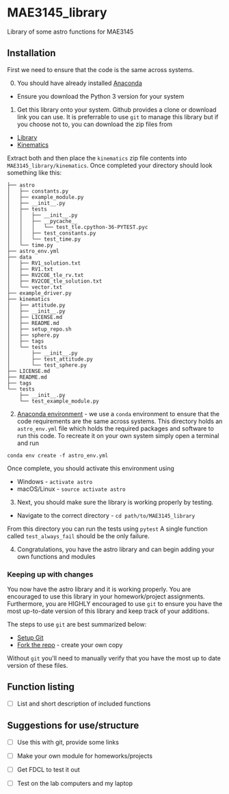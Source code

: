 # MAE3145_library

Library of some astro functions for MAE3145

## Installation

First we need to ensure that the code is the same across systems.

0. You should have already installed [Anaconda](https://www.anaconda.com/download/) 

* Ensure you download the Python 3 version for your system

1. Get this library onto your system. Github provides a clone or download link you can use. 
It is preferrable to use `git` to manage this library but if you choose not to, you can download the zip files from

* [Library](https://github.com/fdcl-gwu/MAE3145_library/archive/master.zip)
* [Kinematics](https://github.com/fdcl-gwu/kinematics/archive/00b1a485e3d6076bc98d2fa4e4ac506cd342b8b3.zip)

Extract both and then place the `kinematics` zip file contents into `MAE3145_library/kinematics`. Once completed your directory should look something like this:

~~~
├── astro
│   ├── constants.py
│   ├── example_module.py
│   ├── __init__.py
│   ├── tests
│   │   ├── __init__.py
│   │   ├── __pycache__
│   │   │   └── test_tle.cpython-36-PYTEST.pyc
│   │   ├── test_constants.py
│   │   └── test_time.py
│   └── time.py
├── astro_env.yml
├── data
│   ├── RV1_solution.txt
│   ├── RV1.txt
│   ├── RV2COE_tle_rv.txt
│   ├── RV2COE_tle_solution.txt
│   └── vector.txt
├── example_driver.py
├── kinematics
│   ├── attitude.py
│   ├── __init__.py
│   ├── LICENSE.md
│   ├── README.md
│   ├── setup_repo.sh
│   ├── sphere.py
│   ├── tags
│   └── tests
│       ├── __init__.py
│       ├── test_attitude.py
│       └── test_sphere.py
├── LICENSE.md
├── README.md
├── tags
└── tests
    ├── __init__.py
    └── test_example_module.py
~~~

2. [Anaconda environment](https://conda.io/docs/user-guide/tasks/manage-environments.html#) - we use a `conda` environment to ensure that the code requirements are the same across systems. 
This directory holds an `astro_env.yml` file which holds the required packages and software to run this code.
To recreate it on your own system simply open a terminal and run

~~~
conda env create -f astro_env.yml
~~~

Once complete, you should activate this environment using

* Windows - `activate astro`
* macOS/Linux - `source activate astro`

3. Next, you should make sure the library is working properly by testing. 

* Navigate to the correct directory - `cd path/to/MAE3145_library`

From this directory you can run the tests using `pytest`
A single function called `test_always_fail` should be the only failure.

4. Congratulations, you have the astro library and can begin adding your own functions and modules

### Keeping up with changes

You now have the astro library and it is working properly. 
You are encouraged to use this library in your homework/project assignments. 
Furthermore, you are HIGHLY encouraged to use `git` to ensure you have the most up-to-date version of this library and keep track of your additions. 

The steps to use `git` are best summarized below:

* [Setup Git](https://help.github.com/articles/set-up-git/)
* [Fork the repo](https://help.github.com/articles/fork-a-repo/) - create your own copy

Without `git` you'll need to manually verify that you have the most up to date version of these files.

## Function listing

- [ ] List and short description of included functions

## Suggestions for use/structure

- [ ] Use this with git, provide some links
- [ ] Make your own module for homeworks/projects
- [ ] Get FDCL to test it out
- [ ] Test on the lab computers and my laptop

